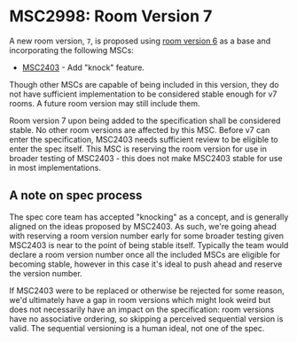 # MSC2998: Room Version 7

A new room version, `7`, is proposed using [room version 6](https://matrix.org/docs/spec/rooms/v6.html) as a base
and incorporating the following MSCs:

* [MSC2403](https://github.com/matrix-org/matrix-doc/pull/2403) - Add "knock" feature.

Though other MSCs are capable of being included in this version, they do not have sufficient implementation to be
considered stable enough for v7 rooms. A future room version may still include them.

Room version 7 upon being added to the specification shall be considered stable. No other room versions are affected
by this MSC. Before v7 can enter the specification, MSC2403 needs sufficient review to be eligible to enter the spec
itself. This MSC is reserving the room version for use in broader testing of MSC2403 - this does not make MSC2403
stable for use in most implementations.

## A note on spec process

The spec core team has accepted "knocking" as a concept, and is generally aligned on the ideas proposed by MSC2403. As
such, we're going ahead with reserving a room version number early for some broader testing given MSC2403 is near to the
point of being stable itself. Typically the team would declare a room version number once all the included MSCs are
eligible for becoming stable, however in this case it's ideal to push ahead and reserve the version number.

If MSC2403 were to be replaced or otherwise be rejected for some reason, we'd ultimately have a gap in room versions
which might look weird but does not necessarily have an impact on the specification: room versions have no associative
ordering, so skipping a perceived sequential version is valid. The sequential versioning is a human ideal, not one of
the spec.
